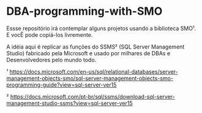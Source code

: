 # DBA-programming-with-SMO

Essse repositório irá contemplar alguns projetos usando a biblioteca SMO¹. E vocÊ pode copiá-los livremente.

A idéia aqui é replicar as funções do SSMS² (SQL Server Management Studio) fabricado pela Microsoft e usado por milhares de DBAs e Desenvolvedores pelo mundo todo.


¹ https://docs.microsoft.com/en-us/sql/relational-databases/server-management-objects-smo/sql-server-management-objects-smo-programming-guide?view=sql-server-ver15

² https://docs.microsoft.com/pt-br/sql/ssms/download-sql-server-management-studio-ssms?view=sql-server-ver15
